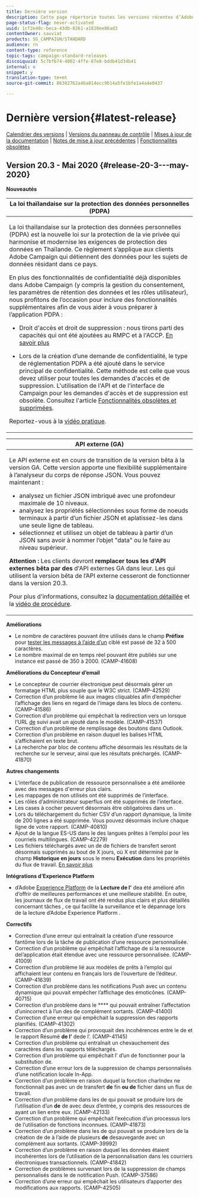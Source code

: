 ```yaml
---
title: Dernière version
description: Cette page répertorie toutes les versions récentes d’Adobe Campaign Standard.
page-status-flag: never-activated
uuid: 1cf2e40c-beca-43db-8261-a1820ee86ad3
contentOwner: sauviat
products: SG_CAMPAIGN/STANDARD
audience: rn
content-type: reference
topic-tags: campaign-standard-releases
discoiquuid: 5c7bfb74-4002-4ffe-87e8-bddb41d34b41
internal: n
snippet: y
translation-type: tm+mt
source-git-commit: 86302762a46a814ecc9b14a5fe1bfe1a4a4e0437

---
```



# Dernière version{#latest-release}

[Calendrier des versions](../../rn/using/release-planning.md) | [Versions du panneau de contrôle](https://docs.adobe.com/content/help/fr-FR/control-panel/using/release-notes.html) | [Mises à jour de la documentation](../../rn/using/documentation-updates.md) | [Notes de mise à jour précédentes](../../rn/using/release-notes-2020.md) | [Fonctionnalités obsolètes](../../rn/using/deprecated-features.md)

## Version 20.3 - Mai 2020      {#release-20-3---may-2020}

**Nouveautés**

<table> 
<thead> 
<tr> 
<th> <strong>La loi thaïlandaise sur la protection des données personnelles (PDPA)</strong><br /> </th> 
</tr> 
</thead> 
<tbody> 
<tr> 
<td> <p>La loi thaïlandaise sur la protection des données personnelles (PDPA) est la nouvelle loi sur la protection de la vie privée qui harmonise et modernise les exigences de protection des données en Thaïlande. Ce règlement s’applique aux clients  Adobe Campaign qui détiennent des données pour les sujets de données résidant dans ce pays.</p>
<p>En plus des fonctionnalités de confidentialité déjà disponibles dans  Adobe Campaign (y compris la gestion du consentement, les paramètres de rétention des données et les rôles utilisateur), nous profitons de l’occasion pour inclure des fonctionnalités supplémentaires afin de vous aider à vous préparer à l’application PDPA :</p>
<ul>
<li>Droit d'accès et droit de suppression : nous tirons parti des capacités qui ont été ajoutées au RMPC et à l'ACCP. <a href="https://helpx.adobe.com/content/help/fr/campaign/kb/acs-privacy.html#righttoaccess">En savoir plus</a> </li>
<li><p>Lors de la création d’une demande de confidentialité, le type de réglementation PDPA a été ajouté dans le service principal de confidentialité. Cette méthode est celle que vous devez utiliser pour toutes les demandes d'accès et de suppression. L'utilisation de l'API et de l'interface de Campaign pour les demandes d'accès et de suppression est obsolète.  Consultez l'article <a href="../../rn/using/deprecated-features.md">Fonctionnalités obsolètes et supprimées</a>.</p></li>
</ul>
<p>Reportez-vous à la <a href="https://docs.adobe.com/content/help/en/campaign-learn/campaign-standard-tutorials/privacy/privacy-overview.html">vidéo pratique</a>.</p>
</td> 
</tr> 
</tbody> 
</table>

<table> 
<thead> 
<tr> 
<th> <strong>API externe  (GA)</strong><br /> </th> 
</tr> 
</thead> 
<tbody> 
<tr> 
  <td> <p>Le API <strong></strong> externe  est en cours de transition de la version bêta à la version GA. Cette version apporte une flexibilité supplémentaire à l’analyseur du corps de réponse JSON. Vous pouvez maintenant :</p>
<ul>
<li>analysez un fichier JSON imbriqué avec une profondeur maximale de 10 niveaux. </li>
<li>analysez les propriétés sélectionnées sous forme de noeuds terminaux à partir d’un fichier JSON et aplatissez-les dans une seule ligne de tableau.</li>
<li>sélectionnez et utilisez un objet de tableau à partir d’un JSON sans avoir à nommer l’objet "data" ou le faire au niveau supérieur.</li>
</ul>
<p><strong>Attention :</strong> Les clients devront <strong>remplacer tous les d'API externes bêta par des</strong> d'API externes GA dans leur.  Les  qui utilisent la version bêta de l’API externe cesseront de fonctionner dans la version 20.3.</p>
<p>Pour plus d'informations, consultez la <a href="../../automating/using/external-api.md">documentation détaillée</a> et la <a href="https://docs.adobe.com/content/help/en/campaign-learn/campaign-standard-tutorials/managing-processes-and-data/data-management-activities/external-api-activity.html">vidéo de procédure</a>.</p>
</td> 
</tr> 
</tbody> 
</table>

**Améliorations**

* Le nombre de caractères pouvant être utilisés dans le champ **Préfixe** pour [tester les messages à l’aide d’un](../../sending/using/testing-messages-using-target.md) ciblé est passé de 32 à 500 caractères.
* Le nombre maximal de  en temps réel pouvant être publiés sur une instance est passé de 350 à 2000. (CAMP-41608)

**Améliorations du Concepteur d’email**

* Le concepteur de courrier électronique peut désormais gérer un formatage HTML plus souple que le W3C strict. (CAMP-42529)
* Correction d’un problème lié aux images [](../../designing/using/links.md#inserting-a-link) cliquables afin d’empêcher l’affichage des liens en regard de l’image dans les blocs de contenu. (CAMP-41586)
* Correction d’un problème qui empêchait la redirection vers un lorsque l’URL [de](../../designing/using/links.md#about-tracked-urls) suivi avait un  ajouté dans le modèle. (CAMP-41537)
* Correction d’un problème de remplissage des boutons dans Outlook.
* Correction d’un problème en raison duquel les balises HTML s’affichaient en texte brut.
* La recherche par bloc de contenu affiche désormais les résultats de la recherche sur le serveur, ainsi que les résultats préchargés. (CAMP-41870)

**Autres changements**

* L&#39;interface de publication de ressource personnalisée a été améliorée avec des messages d&#39;erreur plus clairs.
* Les mappages de  non utilisés ont été supprimés de l’interface.
* Les rôles d’administrateur superflus ont été supprimés de l’interface.
* Les cases à cocher peuvent désormais être obligatoires dans un .
* Lors du téléchargement du fichier CSV d’un rapport dynamique, la limite de 200 lignes a été supprimée. Vous pouvez désormais inclure chaque ligne de votre rapport. (CAMP-40810)
* Ajout de la langue ES-US dans le des langues prêtes à l’emploi pour les courriels multilingues. (CAMP-42279)
* Les fichiers téléchargés avec un de  de fichiers de transfert seront désormais supprimés au bout de X jours, où X est déterminé par le champ **Historique en jours** sous le menu **Exécution** dans les propriétés du flux de travail. [En savoir plus](../../automating/using/executing-a-workflow.md#workflow-properties)

**Intégrations d’Experience Platform**

*  d’Adobe [Experience Platform](../../automating/using/aep-targeting-audiences.md) de la **Lecture de l’** dea été amélioré afin d’offrir de meilleures performances et une meilleure stabilité. En outre, les journaux de flux de travail ont été rendus plus clairs et plus détaillés concernant  tâches , ce qui facilite la surveillance et le dépannage lors de la lecture d’Adobe Experience Platform .

**Correctifs**

* Correction d’une erreur qui entraînait la création d’une ressource fantôme lors de la tâche de publication d’une ressource personnalisée.
* Correction d’un problème qui empêchait l’affichage de    si la ressource del’application était étendue avec une ressource personnalisée. (CAMP-41009)
* Correction d’un problème lié aux modèles de  prêts à l’emploi qui affichaient leur contenu en français lors de l’ouverture de l’éditeur. (CAMP-41639)
* Correction d’un problème dans les notifications Push avec un contenu dynamique qui pouvait empêcher l’affichage des émoticônes. (CAMP-40715)
* Correction d’un problème dans le **** qui pouvait entraîner l’affectation d’unincorrect à l’un des de complément sortants. (CAMP-41400)
* Correction d’une erreur qui empêchait la suppression des rapports planifiés. (CAMP-41302)
* Correction d’un problème qui provoquait des incohérences entre le  de  et le rapport Résumé **de l’** dede l’. (CAMP-41145)
* Correction d’un problème qui entraînait un chevauchement des caractères dans les rapports téléchargés.
* Correction d’un problème qui empêchait l’ d’un  de fonctionner pour la substitution de.
* Correction d’une erreur lors de la suppression de champs personnalisés d’une notification locale In-App.
* Correction d’un problème en raison duquel la fonction charIndex ne fonctionnait pas avec un de transfert **de** fin **ou de** fichier   dans un flux de travail.
* Correction d’un problème dans les  de qui pouvait se produire lors de l’utilisation d’un **de** de avec deux d’entrée, y compris des ressources de ayant un lien entre eux. (CAMP-42133)
* Correction d’un problème qui empêchait l’exécution d’un processus lors de l’utilisation de fonctions inconnues. (CAMP-41873)
* Correction d’un problème dans les  de qui pouvait se produire lors de la création de  de  à l’aide de plusieurs **de** desauvegarde avec un complément aux sortants. (CAMP-39992)
* Correction d’un problème en raison duquel les données étaient incohérentes lors de l’utilisation de la personnalisation dans les courriers électroniques transactionnels. (CAMP-41842)
* Correction de problèmes survenant lors de la suppression de champs personnalisés dans le de notification Push. (CAMP-37586)
* Correction d’une erreur qui empêchait les utilisateurs d’apporter des modifications aux rapports. (CAMP-42505)
